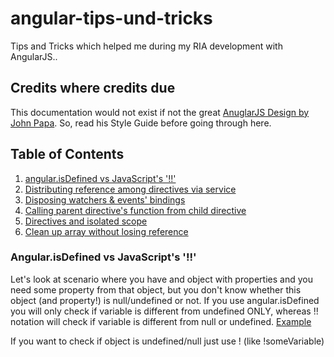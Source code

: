 # angular-tips-und-tricks
Tips and Tricks which helped me during my RIA development with AngularJS..
## Credits where credits due
This documentation would not exist if not the great [AnuglarJS Design by John Papa](https://github.com/johnpapa/angular-styleguide). So, read his Style Guide before going through here.

## Table of Contents

1. [angular.isDefined vs JavaScript's '!!'](#angularisdefined-vs-javascripts-)
1. [Distributing reference among directives via service](#distributing-reference-among-directives-via-service)
1. [Disposing watchers & events' bindings](#disposing-watchers-&-events'-bindings)
1. [Calling parent directive's function from child directive](#calling-parent-directive's-function-from-child-directive)
1. [Directives and isolated scope](#directives-and-isolated-scope)
1. [Clean up array without losing reference](#clean-up-array-without-losing-reference)

### Angular.isDefined vs JavaScript's '!!'

Let's look at scenario where you have and object with properties and you need some property from that object, but you don't know whether this object (and property!) is null/undefined or not.
If you use angular.isDefined you will only check if variable is different from undefined ONLY, whereas !! notation will check if variable is different from null or undefined.
[Example](http://codepen.io/Ulthes/pen/jbOBdb?editors=101)

If you want to check if object is undefined/null just use ! (like !someVariable)


